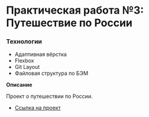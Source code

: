 # Практическая работа №3: Путешествие по России

### Технологии
* Адаптивная вёрстка
* Flexbox
* Git Layout
* Файловая структура по БЭМ


**Описание**

Проект о путешествии по России. 


* [Ссылка на проект](https://tarevgen.github.io/russian-travel/index.html)


